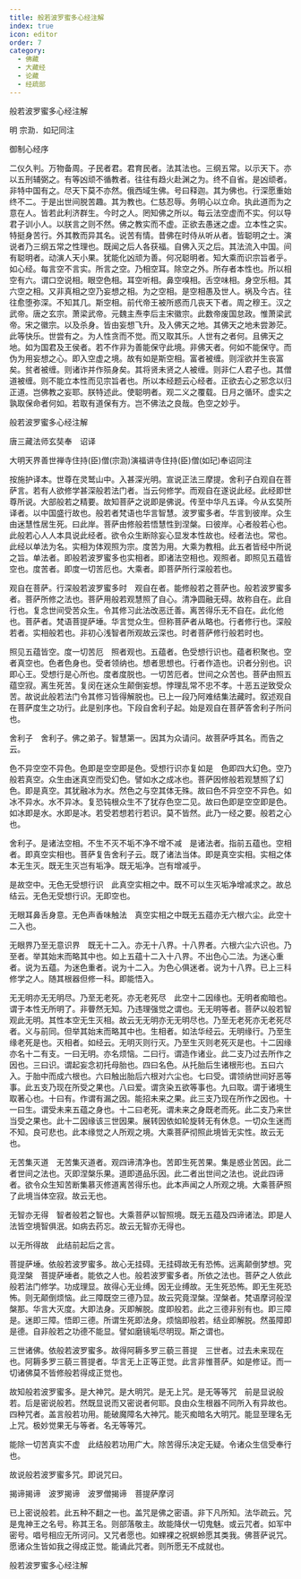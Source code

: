 ```yaml
---
title: 般若波罗蜜多心经注解
index: true
icon: editor
order: 7
category:
  - 佛藏
  - 大藏经
  - 论藏
  - 经疏部
---
```


  般若波罗蜜多心经注解  

明 宗泐．如玘同注  

御制心经序  

二仪久判。万物备周。子民者君。君育民者。法其法也。三纲五常。以示天下。亦以五刑辅弼之。有等凶顽不循教者。往往有趋火赴渊之为。终不自省。是凶顽者。非特中国有之。尽天下莫不亦然。俄西域生佛。号曰释迦。其为佛也。行深愿重始终不二。于是出世间脱苦趣。其为教也。仁慈忍辱。务明心以立命。执此道而为之意在人。皆若此利济群生。今时之人。罔知佛之所以。每云法空虚而不实。何以导君子训小人。以朕言之则不然。佛之教实而不虚。正欲去愚迷之虚。立本性之实。特挺身苦行。外其教而异其名。说苦有情。昔佛在时侍从听从者。皆聪明之士。演说者乃三纲五常之性理也。既闻之后人各获福。自佛入灭之后。其法流入中国。间有聪明者。动演人天小果。犹能化凶顽为善。何况聪明者。知大乘而识宗旨者乎。如心经。每言空不言实。所言之空。乃相空耳。除空之外。所存者本性也。所以相空有六。谓口空说相。眼空色相。耳空听相。鼻空嗅相。舌空味相。身空乐相。其六空之相。又非真相之空乃妄想之相。为之空相。是空相愚及世人。祸及今古。往往愈堕弥深。不知其几。斯空相。前代帝王被所惑而几丧天下者。周之穆王。汉之武帝。唐之玄宗。萧梁武帝。元魏主焘李后主宋徽宗。此数帝废国怠政。惟萧梁武帝。宋之徽宗。以及杀身。皆由妄想飞升。及入佛天之地。其佛天之地未尝渺茫。此等快乐。世尝有之。为人性贪而不觉。而又取其乐。人世有之者何。且佛天之地。如为国君及王侯者。若不作非为善能保守此境。非佛天者。何如不能保守。而伪为用妄想之心。即入空虚之境。故有如是斯空相。富者被缠。则淫欲并生丧富矣。贫者被缠。则诸诈并作殒身矣。其将贤未贤之人被缠。则非仁人君子也。其僧道被缠。则不能立本性而见宗旨者也。所以本经题云心经者。正欲去心之邪念以归正道。岂佛教之妄耶。朕特述此。使聪明者。观二义之覆载。日月之循环。虚实之孰取保命者何如。若取有道保有方。岂不佛法之良哉。色空之妙乎。  

般若波罗蜜多心经注解  

唐三藏法师玄奘奉　诏译  

大明天界善世禅寺住持(臣)僧(宗泐)演福讲寺住持(臣)僧(如玘)奉诏同注  

按施护译本。世尊在灵鹫山中。入甚深光明。宣说正法三摩提。舍利子白观自在菩萨言。若有人欲修学甚深般若法门者。当云何修学。而观自在遂说此经。此经即世尊所说。大部般若之精要。故知菩萨之说即是佛说。传至中华凡五译。今从玄奘所译者。以中国盛行故也。般若者梵语也华言智慧。波罗蜜多者。华言到彼岸。众生由迷慧性居生死。曰此岸。菩萨由修般若悟慧性到涅槃。曰彼岸。心者般若心也。此般若心人人本具说此经者。欲令众生断除妄心显发本性故也。经者法也。常也。此经以单法为名。实相为体观照为宗。度苦为用。大乘为教相。此五者皆经中所说之旨。单法者。即般若波罗蜜多也实相者。即诸法空相也。观照者。即照见五蕴皆空也。度苦者。即度一切苦厄也。大乘者。即菩萨所行深般若也。  

观自在菩萨。行深般若波罗蜜多时　观自在者。能修般若之菩萨也。般若波罗蜜多者。菩萨所修之法也。菩萨用般若观慧照了自心。清净圆融无碍。故称自在。此自行也。复念世间受苦众生。令其修习此法改恶迁善。离苦得乐无不自在。此化他也。菩萨者。梵语菩提萨埵。华言觉众生。但称菩萨者从略也。行者修行也。深般若者。实相般若也。非初心浅智者所观故云深也。时者菩萨修行般若时也。  

照见五蕴皆空。度一切苦厄　照者观也。五蕴者。色受想行识也。蕴者积聚也。空者真空也。色者色身也。受者领纳也。想者思想也。行者作造也。识者分别也。识即心王。受想行是心所也。度者度脱也。一切苦厄者。世间之众苦也。菩萨由照五蕴空寂。离生死苦。复闵在迷众生颠倒妄想。悖理乱常不忠不孝。十恶五逆致受众苦。故说此般若法门令其修习皆得解脱也。已上一段乃阿难结集法藏时。叙述观自在菩萨度生之功行。此是别序也。下段自舍利子起。始是观自在菩萨答舍利子所问也。  

舍利子　舍利子。佛之弟子。智慧第一。因其为众请问。故菩萨呼其名。而告之云。  

色不异空空不异色。色即是空空即是色。受想行识亦复如是　色即四大幻色。空乃般若真空。众生由迷真空而受幻色。譬如水之成冰也。菩萨因修般若观慧照了幻色。即是真空。其犹融冰为水。然色之与空其体无殊。故曰色不异空空不异色。如冰不异水。水不异冰。复恐钝根众生不了犹存色空二见。故曰色即是空空即是色。如冰即是水。水即是冰。若受若想若行若识。莫不皆然。此乃一经之要。般若之心也。  

舍利子。是诸法空相。不生不灭不垢不净不增不减　是诸法者。指前五蕴也。空相者。即真空实相也。菩萨复告舍利子云。既了诸法当体。即是真空实相。实相之体本无生灭。既无生灭岂有垢净。既无垢净。岂有增减乎。  

是故空中。无色无受想行识　此真空实相之中。既不可以生灭垢净增减求之。故总结云。无色无受想行识。无即空也。  

无眼耳鼻舌身意。无色声香味触法　真空实相之中既无五蕴亦无六根六尘。此空十二入也。  

无眼界乃至无意识界　既无十二入。亦无十八界。十八界者。六根六尘六识也。乃至者。举其始末而略其中也。如上五蕴十二入十八界。不出色心二法。为迷心重者。说为五蕴。为迷色重者。说为十二入。为色心俱迷者。说为十八界。已上三科修学之人。随其根器但修一科。即能悟入。  

无无明亦无无明尽。乃至无老死。亦无老死尽　此空十二因缘也。无明者痴暗也。谓于本性无所明了。非瞢然无知。乃违理强觉之谓也。无无明等者。菩萨以般若智观此无明。其性本空无生灭相。故云无无明亦无无明尽也。乃至无老死亦无老死尽者。义与前同。但举其始末而略其中也。生相者。如法华经云。无明缘行。乃至生缘老死是也。灭相者。如经云。无明灭则行灭。乃至生灭则老死灭是也。十二因缘亦名十二有支。一曰无明。亦名烦恼。二曰行。谓造作诸业。此二支乃过去所作之因也。三曰识。谓起妄念初托母胎也。四曰名色。从托胎后生诸根形也。五曰六入。于胎中而成六根也。六曰触出胎后六根对六尘也。七曰受。谓领纳世间好恶等事。此五支乃现在所受之果也。八曰爱。谓贪染五欲等事也。九曰取。谓于诸境生取著心也。十曰有。作谓有漏之因。能招未来之果。此三支乃现在所作之因也。十一曰生。谓受未来五蕴之身也。十二曰老死。谓未来之身既老而死。此二支乃来世当受之果也。此十二因缘该三世因果。展转因依如轮旋转无有休息。一切众生迷而不知。良可悲也。此本缘觉之人所观之境。大乘菩萨彻照此境皆无实性。故云无也。  

无苦集灭道　无苦集灭道者。观四谛清净也。苦即生死苦果。集是惑业苦因。此二者世间之法也。灭即涅槃乐果。道即道品乐因。此二者出世间之法也。说此四谛者。欲令众生知苦断集慕灭修道离苦得乐也。此本声闻之人所观之境。大乘菩萨照了此境当体空寂。故云无也。  

无智亦无得　智者般若之智也。大乘菩萨以智照境。既无五蕴及四谛诸法。即是人法皆空境智俱泯。如病去药忘。故云无智亦无得也。  

以无所得故　此结前起后之言。  

菩提萨埵。依般若波罗蜜多。故心无挂碍。无挂碍故无有恐怖。远离颠倒梦想。究竟涅槃　菩提萨埵者。能依之人也。般若波罗蜜多者。所依之法也。菩萨之人依此般若法门修学。功成理显。故得心无业缚。因无业缚故。无生死恐怖。即无生死恐怖。则无颠倒烦恼。此三障既空三德乃显。故云究竟涅槃。涅槃者。梵语摩诃般涅槃那。华言大灭度。大即法身。灭即解脱。度即般若。此之三德非别有也。即三障是。迷即三障。悟即三德。所谓生死即法身。烦恼即般若。结业即解脱。然虽障即是德。自非般若之功德不能显。譬如磨镜垢尽明现。斯之谓也。  

三世诸佛。依般若波罗蜜多。故得阿耨多罗三藐三菩提　三世者。过去未来现在也。阿耨多罗三藐三菩提者。华言无上正等正觉。此言非惟菩萨。如是修证。而一切诸佛莫不皆修般若得成正觉也。  

故知般若波罗蜜多。是大神咒。是大明咒。是无上咒。是无等等咒　前是显说般若。后是密说般若。然既显说而又密说者何耶。良由众生根器不同所入有异故也。四种咒者。盖言般若功用。能破魔障名大神咒。能灭痴暗名大明咒。能显至理名无上咒。极妙觉果无与等者。名无等等咒。  

能除一切苦真实不虚　此结般若功用广大。除苦得乐决定无疑。令诸众生信受奉行也。  

故说般若波罗蜜多咒。即说咒曰。  

揭谛揭谛　波罗揭谛　波罗僧揭谛　菩提萨摩诃  

已上密说般若。此五种不翻之一也。盖咒是佛之密语。非下凡所知。法华疏云。咒是鬼神王之名号。称其王名。则部落敬主。故能降伏一切鬼魅。或云咒者。如军中密号。唱号相应无所诃问。又咒者愿也。如蜾裸之祝螟蛉愿其类我。佛菩萨说咒。愿诸众生皆如我之得成正觉。能诵此咒者。则所愿无不成就也。  

般若波罗蜜多心经注解  
